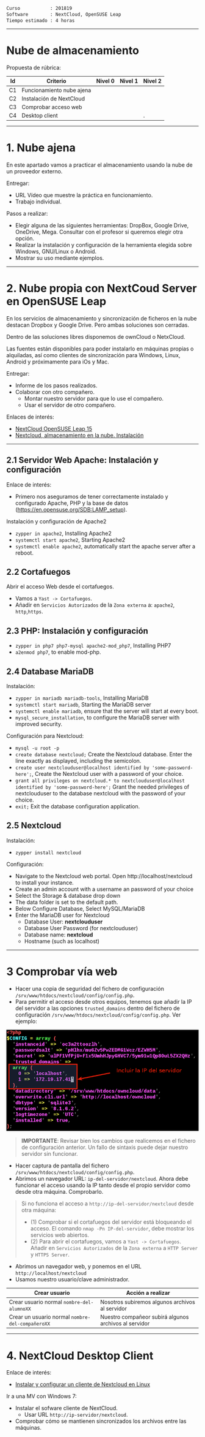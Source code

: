 
```
Curso           : 201819
Software        : NextCloud, OpenSUSE Leap
Tiempo estimado : 4 horas
```
---

# Nube de almacenamiento

Propuesta de rúbrica:

| Id | Criterio                  | Nivel 0 | Nivel 1 | Nivel 2 |
| -- | ------------------------- | ------- | ------- | ------- |
| C1 | Funcionamiento nube ajena ||||
| C2 | Instalación de NextCloud  ||||
| C3 | Comprobar acceso web      ||||
| C4 | Desktop client            |||.|

---

# 1. Nube ajena

En este apartado vamos a practicar el almacenamiento usando la nube de un proveedor externo.

Entregar:
* URL Vídeo que muestre la práctica en funcionamiento.
* Trabajo individual.

Pasos a realizar:
* Elegir alguna de las siguientes herramientas: DropBox, Google Drive, OneDrive, Mega. Consultar con el profesor si queremos elegir otra opción.
* Realizar la instalación y configuración de la herramienta elegida sobre Windows, GNU/Linux o Android.
* Mostrar su uso mediante ejemplos.

---

# 2. Nube propia con NextCoud Server en OpenSUSE Leap

En los servicios de almacenamiento y sincronización de ficheros en la nube destacan Dropbox y Google Drive. Pero ambas soluciones son cerradas.

Dentro de las soluciones libres disponemos de ownCloud o NetxCloud.

Las fuentes están disponibles para poder instalarlo en máquinas propias o alquiladas, así como clientes de sincronización para Windows, Linux, Android y próximamente para iOs y Mac.

Entregar:
* Informe de los pasos realizados.
* Colaborar con otro compañero.
    * Montar nuestro servidor para que lo use el compañero.
    * Usar el servidor de otro compañero.

Enlaces de interés:
* [NextCloud OpenSUSE Leap 15](https://en.opensuse.org/SDB:Nextcloud)
* [Nextcloud, almacenamiento en la nube. Instalación](https://colaboratorio.net/davidochobits/sysadmin/2017/nextcloud-almacenamiento-en-la-nube-instalacion/)

---

## 2.1 Servidor Web Apache: Instalación y configuración

Enlace de interés:
* Primero nos aseguramos de tener correctamente instalado y configurado Apache, PHP y la base de datos (https://en.opensuse.org/SDB:LAMP_setup).

Instalación y configuración de Apache2
* `zypper in apache2`, Installing Apache2
* `systemctl start apache2`, Starting Apache2
* `systemctl enable apache2`, automatically start the apache server after a reboot.

## 2.2 Cortafuegos

Abrir el acceso Web desde el cortafuegos.
* Vamos a `Yast -> Cortafuegos`.
* Añadir en `Servicios Autorizados` de la `Zona externa` a: `apache2`, `http`,`https`.

## 2.3 PHP: Instalación y configuración

* `zypper in php7 php7-mysql apache2-mod_php7`, Installing PHP7
* `a2enmod php7`, to enable mod-php.

## 2.4 Database MariaDB

Instalación:
* `zypper in mariadb mariadb-tools`, Installing MariaDB
* `systemctl start mariadb`, Starting the MariaDB server
* `systemctl enable mariadb`, ensure that the server will start at every boot.
* `mysql_secure_installation`, to configure the MariaDB server with improved security.

Configuración para Nextcloud:
* `mysql -u root -p`
* `create database nextcloud;` Create the Nextcloud database. Enter the line exactly as displayed, including the semicolon.
* `create user nextclouduser@localhost identified by 'some-password-here';`, Create the Nextcloud user with a password of your choice.
* `grant all privileges on nextcloud.* to nextclouduser@localhost identified by 'some-password-here';` Grant the needed privileges of nextclouduser to the database nextcloud with the password of your choice.
* `exit;` Exit the database configuration application.

## 2.5 Nextcloud

Instalación:
* `zypper install nextcloud`

Configuración:
* Navigate to the Nextcloud web portal. Open http://localhost/nextcloud to install your instance.
* Create an admin account with a username an password of your choice
* Select the Storage & database drop down
* The data folder is set to the default path.
* Below Configure Database, Select MySQL/MariaDB
* Enter the MariaDB user for Nextcloud
    * Database User: **nextclouduser**
    * Database User Password (for nextclouduser)
    * Database name: **nextcloud**
    * Hostname (such as localhost)

---

# 3 Comprobar vía web

* Hacer una copia de seguridad del fichero de configuración `/srv/www/htdocs/nextcloud/config/config.php`.
* Para permitir el acceso desde otros equipos, tenemos que añadir la IP del servidor a las opciones
`trusted_domains` dentro del fichero de configuración `/srv/www/htdocs/nextcloud/config/config.php`. Ver ejemplo:

![owncloud-config-php](./files/owncloud-config-php.png)

> **IMPORTANTE**: Revisar bien los cambios que realicemos en el fichero de configuración anterior. Un fallo de sintaxis puede dejar nuestro servidor sin funcionar.

* Hacer captura de pantalla del fichero `/srv/www/htdocs/nextcloud/config/config.php`.
* Abrimos un navegador URL: `ip-del-servidor/nextcloud`. Ahora debe funcionar el acceso usando la IP tanto desde el propio servidor como desde otra máquina. Comprobarlo.

> Si no funciona el acceso a `http://ip-del-servidor/nextcloud` desde otra máquina:
> * (1) Comprobar si el cortafuegos del servidor está bloqueando el acceso. El comando `nmap -Pn IP-del-servidor`, debe mostrar los servicios web abiertos.
> * (2) Para abrir el cortafuegos, vamos a `Yast -> Cortafuegos`. Añadir en `Servicios Autorizados` de la `Zona externa` a `HTTP Server` y  `HTTPS Server`.

* Abrimos un navegador web, y ponemos en el URL `http://localhost/nextcloud`
* Usamos nuestro usuario/clave administrador.

| Crear usuario | Acción a realizar |
| ------------- | ----------------- |
| Crear usuario normal `nombre-del-alumnoXX` | Nosotros subiremos algunos archivos al servidor |
| Crear un usuario normal `nombre-del-compañeroXX` | Nuestro compañeor subirá algunos archivos al servidor |

---

# 4. NextCloud Desktop Client

Enlace de interés:
* [Instalar y configurar un cliente de Nextcloud en Linux](https://geekland.eu/instalar-cliente-de-nextcloud-linux/)

Ir a una MV con Windows 7:
* Instalar el sofware cliente de NextCloud.
   * Usar URL `http://ip-servidor/nextcloud`.
* Comprobar cómo se mantienen sincronizados los archivos entre las máquinas.
